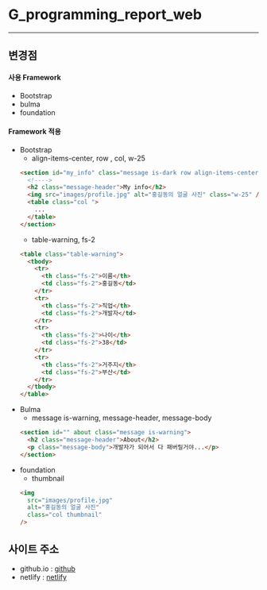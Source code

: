 # G_programming_report_web

---

## 변경점

#### 사용 Framework

- Bootstrap
- bulma
- foundation

#### Framework 적용

- Bootstrap
  - align-items-center, row , col, w-25
  ```html
  <section id="my_info" class="message is-dark row align-items-center">
    <!---->
    <h2 class="message-header">My info</h2>
    <img src="images/profile.jpg" alt="홍길동의 얼굴 사진" class="w-25" />
    <table class="col ">
      ...
    </table>
  </section>
  ```
  - table-warning, fs-2
  ```html
  <table class="table-warning">
    <tbody>
      <tr>
        <th class="fs-2">이름</th>
        <td class="fs-2">홍길동</td>
      </tr>
      <tr>
        <th class="fs-2">직업</th>
        <td class="fs-2">개발자</td>
      </tr>
      <tr>
        <th class="fs-2">나이</th>
        <td class="fs-2">38</td>
      </tr>
      <tr>
        <th class="fs-2">거주지</th>
        <td class="fs-2">부산</td>
      </tr>
    </tbody>
  </table>
  ```
- Bulma
  - message is-warning, message-header, message-body
  ```html
  <section id="" about class="message is-warning">
    <h2 class="message-header">About</h2>
    <p class="message-body">개발자가 되어서 다 패버릴거야...</p>
  </section>
  ```
- foundation
  - thumbnail
  ```html
  <img
    src="images/profile.jpg"
    alt="홍길동의 얼굴 사진"
    class="col thumbnail"
  />
  ```

## 사이트 주소

- github.io : [github](https://malonedh.github.io/G_programming_report_web/)
- netlify : [netlify](https://superb-selkie-dd71db.netlify.app/)
